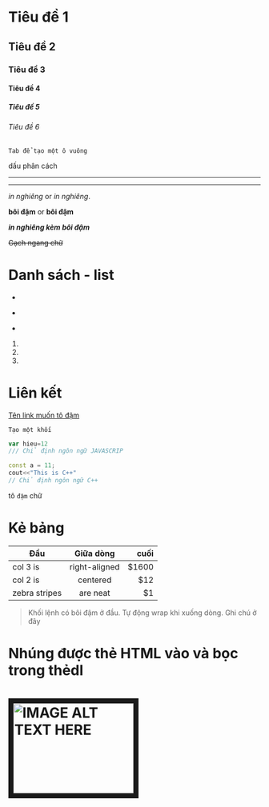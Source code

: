 # Tiêu đề 1
## Tiêu đề 2
### Tiêu đề 3
#### Tiêu đề 4
##### Tiêu đề 5 
###### Tiêu đề 6  

    Tab để tạo một ô vuông

dấu phân cách

---

*** 

*in nghiêng*  or _in nghiêng_.

**bôi đậm** or __bôi đậm__

**_in nghiêng kèm bôi đậm_**

~~Gạch ngang chữ~~

# Danh sách - list
+
-
*
1.
1.
1.
# Liên kết
[Tên link muốn tô đậm](https://github.com/adam-p/markdown-here/wiki/Markdown-Cheatsheet "Tiêu đề nếu di chuột vào sẽ hiển thị")



```
Tạo một khối

```

```javascript 
var hieu=12
/// Chỉ định ngôn ngữ JAVASCRIP
```

```c++
const a = 11;
cout<<"This is C++"
// Chỉ định ngôn ngữ C++
```


tô `đậm` chữ


# Kẻ bảng

| Đầu           | Giữa dòng     | cuối  |
| ------------- |:-------------:| -----:|
| col 3 is      | right-aligned | $1600 |
| col 2 is      | centered      |   $12 |
| zebra stripes | are neat      |    $1 |

> Khối lệnh có bôi đậm ở đầu. Tự động wrap khi xuống dòng. Ghi chú ở đây

<dl>
    <h1>Nhúng được thẻ HTML vào và bọc trong thẻdl<h1>
<a href="http://www.youtube.com/watch?feature=player_embedded&v=YOUTUBE_VIDEO_ID_HERE
" target="_blank"><img src="http://img.youtube.com/vi/YOUTUBE_VIDEO_ID_HERE/0.jpg" 
alt="IMAGE ALT TEXT HERE" width="240" height="180" border="10" /></a>

<dl/>



